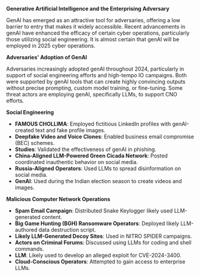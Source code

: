 **Generative Artificial Intelligence and the Enterprising Adversary**

GenAI has emerged as an attractive tool for adversaries, offering a low barrier to entry that makes it widely accessible. Recent advancements in genAI have enhanced the efficacy of certain cyber operations, particularly those utilizing social engineering. It is almost certain that genAI will be employed in 2025 cyber operations.

**Adversaries' Adoption of GenAI**

Adversaries increasingly adopted genAI throughout 2024, particularly in support of social engineering efforts and high-tempo IO campaigns. Both were supported by genAI tools that can create highly convincing outputs without precise prompting, custom model training, or fine-tuning. Some threat actors are employing genAI, specifically LLMs, to support CNO efforts.

**Social Engineering**

*   **FAMOUS CHOLLIMA**: Employed fictitious LinkedIn profiles with genAI-created text and fake profile images.
*   **Deepfake Video and Voice Clones**: Enabled business email compromise (BEC) schemes.
*   **Studies**: Validated the effectiveness of genAI in phishing.
*   **China-Aligned LLM-Powered Green Cicada Network**: Posted coordinated inauthentic behavior on social media.
*   **Russia-Aligned Operators**: Used LLMs to spread disinformation on social media.
*   **GenAI**: Used during the Indian election season to create videos and images.

**Malicious Computer Network Operations**

*   **Spam Email Campaign**: Distributed Snake Keylogger likely used LLM-generated content.
*   **Big Game Hunting (BGH) Ransomware Operators**: Deployed likely LLM-authored data destruction script.
*   **Likely LLM-Generated Decoy Sites**: Used in NITRO SPIDER campaigns.
*   **Actors on Criminal Forums**: Discussed using LLMs for coding and shell commands.
*   **LLM**: Likely used to develop an alleged exploit for CVE-2024-3400.
*   **Cloud-Conscious Operators**: Attempted to gain access to enterprise LLMs.